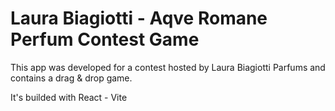 # Laura Biagiotti - Aqve Romane Perfum Contest Game

This app was developed for a contest hosted by Laura Biagiotti Parfums and contains a drag & drop game.

It's builded with React - Vite